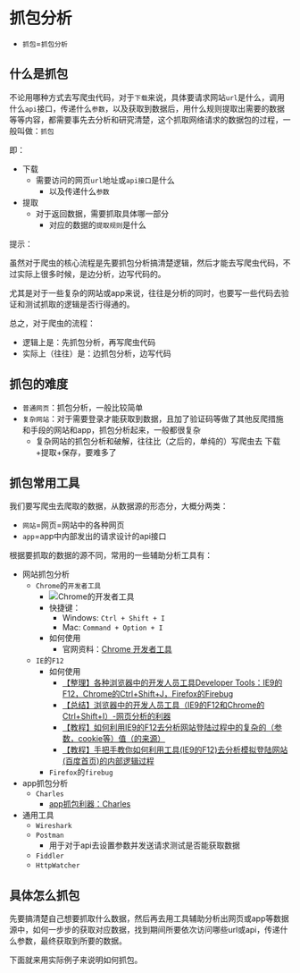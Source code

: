 # 抓包分析

* `抓包`=`抓包分析`

## 什么是抓包

不论用哪种方式去写爬虫代码，对于`下载`来说，具体要请求网站`url`是什么，调用什么`api`接口，传递什么`参数`，以及获取到数据后，用什么规则提取出需要的数据等等内容，都需要事先去分析和研究清楚，这个抓取网络请求的数据包的过程，一般叫做：`抓包`

即：

* 下载
  * 需要访问的网页`url`地址或`api接口`是什么
    * 以及传递什么`参数`
* 提取
  * 对于返回数据，需要抓取具体哪一部分
    * 对应的数据的`提取规则`是什么

提示：

虽然对于爬虫的核心流程是先要抓包分析搞清楚逻辑，然后才能去写爬虫代码，不过实际上很多时候，是边分析，边写代码的。

尤其是对于一些复杂的网站或app来说，往往是分析的同时，也要写一些代码去验证和测试抓取的逻辑是否行得通的。

总之，对于爬虫的流程：

* 逻辑上是：先抓包分析，再写爬虫代码
* 实际上（往往）是：边抓包分析，边写代码

## 抓包的难度

* `普通网页`：抓包分析，一般比较简单
* `复杂网站`：对于需要登录才能获取到数据，且加了验证码等做了其他反爬措施和手段的网站和app，抓包分析起来，一般都很复杂
  * 复杂网站的抓包分析和破解，往往比（之后的，单纯的）写爬虫去 下载+提取+保存，要难多了

## 抓包常用工具

我们要写爬虫去爬取的数据，从数据源的形态分，大概分两类：

* `网站`=网页=网站中的各种网页
* `app`=app中内部发出的请求设计的api接口

根据要抓取的数据的源不同，常用的一些辅助分析工具有：

* 网站抓包分析
  * `Chrome`的`开发者工具`
    * ![Chrome的开发者工具](../../assets/img/mac_chrome_dev_tools.png)
    * 快捷键：
      * Windows: `Ctrl + Shift + I`
      * Mac: `Command + Option + I`
    * 如何使用
      * 官网资料：[Chrome 开发者工具](https://developers.google.com/web/tools/chrome-devtools/?hl=zh-cn)
  * `IE`的`F12`
    * 如何使用
      * [【整理】各种浏览器中的开发人员工具Developer Tools：IE9的F12，Chrome的Ctrl+Shift+J，Firefox的Firebug](http://www.crifan.com/summary_webbrowser_developer_tool_ie9_f12_chrome_ctrl_shift_j_firefox_firebug)
      * [【总结】浏览器中的开发人员工具（IE9的F12和Chrome的Ctrl+Shift+I）-网页分析的利器](http://www.crifan.com/browser_developer_tool_chrome_vs_ie9)
      * [【教程】如何利用IE9的F12去分析网站登陆过程中的复杂的（参数，cookie等）值（的来源）](http://www.crifan.com/use_ie9_f12_to_analysis_the_root_source_of_values_of_parameter_cookie)
      * [【教程】手把手教你如何利用工具(IE9的F12)去分析模拟登陆网站(百度首页)的内部逻辑过程](http://www.crifan.com/use_ie9_f12_to_analysis_the_internal_logical_process_of_login_baidu_main_page_website)
    * `Firefox`的`firebug`
* app抓包分析
  * `Charles`
    * [app抓包利器：Charles](http://book.crifan.com/books/app_capture_package_tool_charles/website)
* 通用工具
  * `Wireshark`
  * `Postman`
    * 用于对于api去设置参数并发送请求测试是否能获取数据
  * `Fiddler`
  * `HttpWatcher`

## 具体怎么抓包

先要搞清楚自己想要抓取什么数据，然后再去用工具辅助分析出网页或app等数据源中，如何一步步的获取对应数据，找到期间所要依次访问哪些url或api，传递什么参数，最终获取到所要的数据。

下面就来用实际例子来说明如何抓包。
